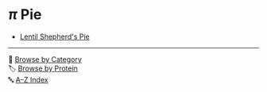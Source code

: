 # ***$\pi$*** Pie

- [Lentil Shepherd's Pie](../recipes/lentil_shepherds_pie.md)

---

📁 [Browse by Category](../indexes/categories.md)  
🏷️ [Browse by Protein](../indexes/proteins.md)  
🔤 [A–Z Index](../indexes/alphabet.md)